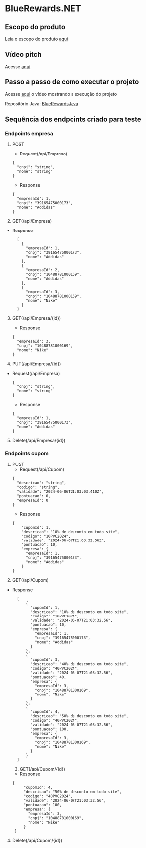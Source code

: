# BlueRewards.NET

## Escopo do produto
Leia o escopo do produto [aqui](https://github.com/anadantasp/BlueRewards.NET/blob/main/Documentacao/Escopo%20do%20Produo%20-%20BlueRewards%20.pdf)

## Vídeo pitch
Acesse [aqui](https://www.youtube.com/watch?v=9rkphwK17oo)

## Passo a passo de como executar o projeto
Acesse [aqui](https://www.youtube.com/watch?v=IAD5RYQ5E7o) o vídeo mostrando a execução do projeto

Repositório Java: [BlueRewardsJava](https://github.com/anadantasp/BlueRewards)

## Sequência dos endpoints criado para teste

### Endpoints empresa

1. POST
    - Request(/api/Empresa)
    ```
    {
      "cnpj": "string",
      "nome": "string"
    }
    ```
    - Response
    ```
    {
      "empresaId": 1,
      "cnpj": "39165475000173",
      "nome": "Addidas"
    }

    ```

2. GET(/api/Empresa)
- Response

  ```
    [
      {
        "empresaId": 1,
        "cnpj": "39165475000173",
        "nome": "Addidas"
      },
      {
        "empresaId": 2,
        "cnpj": "10488781000169",
        "nome": "Addidas"
      },
      {
        "empresaId": 3,
        "cnpj": "10488781000169",
        "nome": "Nike"
      }
    ]

  ```
3. GET(/api/Empresa/{id})
   
   - Response

   ```
   {
     "empresaId": 3,
     "cnpj": "10488781000169",
     "nome": "Nike"
   }
   ```
4. PUT(/api/Empresa/{id})

- Request(/api/Empresa)

    ```
    {
      "cnpj": "string",
      "nome": "string"
    }
    ```
    - Response
    ```
    {
      "empresaId": 1,
      "cnpj": "39165475000173",
      "nome": "Addidas"
    }

    ```
5. Delete(/api/Empresa/{id})

### Endpoints cupom
1. POST
    - Request(/api/Cupom)
    ```
    {
      "descricao": "string",
      "codigo": "string",
      "validade": "2024-06-06T21:03:03.410Z",
      "pontuacao": 0,
      "empresaId": 0
    }
    ```
    - Response
    ```
    {
        "cupomId": 1,
        "descricao": "10% de desconto em todo site",
        "codigo": "10PVC2024",
        "validade": "2024-06-07T21:03:32.56Z",
        "pontuacao": 10,
        "empresa": {
          "empresaId": 1,
          "cnpj": "39165475000173",
          "nome": "Addidas"
        }
    }

    ```
2. GET(/api/Cupom)
- Response

  ```
    [
        {
          "cupomId": 1,
          "descricao": "10% de desconto em todo site",
          "codigo": "10PVC2024",
          "validade": "2024-06-07T21:03:32.56",
          "pontuacao": 10,
          "empresa": {
            "empresaId": 1,
            "cnpj": "39165475000173",
            "nome": "Addidas"
          }
        },
        {
          "cupomId": 3,
          "descricao": "40% de desconto em todo site",
          "codigo": "40PVC2024",
          "validade": "2024-06-07T21:03:32.56",
          "pontuacao": 40,
          "empresa": {
            "empresaId": 3,
            "cnpj": "10488781000169",
            "nome": "Nike"
          }
        },
        {
          "cupomId": 4,
          "descricao": "50% de desconto em todo site",
          "codigo": "40PVC2024",
          "validade": "2024-06-07T21:03:32.56",
          "pontuacao": 100,
          "empresa": {
            "empresaId": 3,
            "cnpj": "10488781000169",
            "nome": "Nike"
          }
        }
    ]

  ```
  3. GET(/api/Cupom/{id})
   
   - Response

   ```
   {
        "cupomId": 4,
        "descricao": "50% de desconto em todo site",
        "codigo": "40PVC2024",
        "validade": "2024-06-07T21:03:32.56",
        "pontuacao": 100,
        "empresa": {
          "empresaId": 3,
          "cnpj": "10488781000169",
          "nome": "Nike"
        }
    }
   ```

4. Delete(/api/Cupom/{id})








    


    

